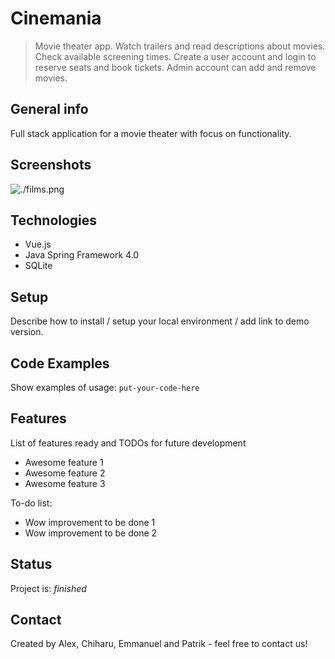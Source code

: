 # Cinemania
> Movie theater app. Watch trailers and read descriptions about movies. Check available screening times. Create a user account and login to reserve seats and book tickets. Admin account can add and remove movies. 

## General info
Full stack application for a movie theater with focus on functionality.

## Screenshots
![./films.png](./img/screenshot.png)

## Technologies
* Vue.js
* Java Spring Framework 4.0
* SQLite

## Setup
Describe how to install / setup your local environment / add link to demo version.

## Code Examples
Show examples of usage:
`put-your-code-here`

## Features
List of features ready and TODOs for future development
* Awesome feature 1
* Awesome feature 2
* Awesome feature 3

To-do list:
* Wow improvement to be done 1
* Wow improvement to be done 2

## Status
Project is: _finished_

## Contact
Created by Alex, Chiharu, Emmanuel and Patrik - feel free to contact us!

